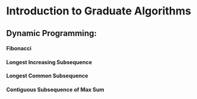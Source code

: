 # Introduction to Graduate Algorithms
## Dynamic Programming:
#### Fibonacci
#### Longest Increasing Subsequence
#### Longest Common Subsequence
#### Contiguous Subsequence of Max Sum
